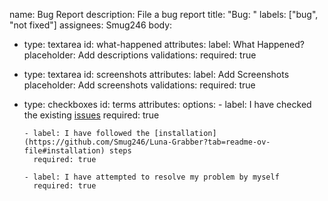 name: Bug Report
description: File a bug report
title: "Bug: "
labels: ["bug", "not fixed"]
assignees: Smug246
body:
  - type: textarea
    id: what-happened
    attributes:
      label: What Happened?
      placeholder: Add descriptions
    validations:
      required: true
  - type: textarea
    id: screenshots
    attributes:
      label: Add Screenshots
      placeholder: Add screenshots
    validations:
      required: true
  - type: checkboxes
    id: terms
    attributes:
      options:
        - label: I have checked the existing [issues](https://github.com/Smug246/Luna-Grabber/issues)
          required: true

        - label: I have followed the [installation](https://github.com/Smug246/Luna-Grabber?tab=readme-ov-file#installation) steps
          required: true

        - label: I have attempted to resolve my problem by myself
          required: true

